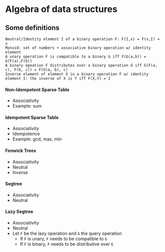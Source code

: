 # Algebra of data structures



## Some definitions
```
Neutral/Identity element I of a binary operation F: F(I,x) = F(x,I) = x
Monoid: set of numbers + associative binary operation w/ identity element
A unary operation F is compatible to a binary G iff F(G(a,b)) = G(F(a),F(b))
A binary opeation F distributes over a binary operation G iff G(F(a, c), F(b, c)) = F(G(a, b), c)
Inverse element of element X in a binary operation F w/ identity element I: the inverse of X is Y iff F(X,Y) = I
```

#### Non-Idempotent Sparse Table
- Associativity
- Example: sum

#### Idempotent Sparse Table
- Associativity
- Idempotence
- Example: gcd, max, min

#### Fenwick Trees
- Associativity
- Neutral
- Inverse


#### Segtree
- Associativity
- Neutral

#### Lazy Segtree
- Associativity
- Neutral
- Let `F` be the lazy operation and `G` the query operation
  - If `F` is unary, `F` needs to be compatible to `G`
  - If `F` is binary, `F` needs to be distributive over `G`
